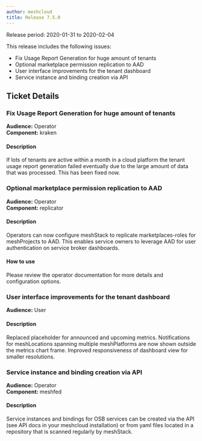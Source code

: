 ```yaml
---
author: meshcloud
title: Release 7.5.0
---
```


Release period: 2020-01-31 to 2020-02-04

This release includes the following issues:
* Fix Usage Report Generation for huge amount of tenants
* Optional marketplace permission replication to AAD
* User interface improvements for the tenant dashboard
* Service instance and binding creation via API
<!--truncate-->

## Ticket Details
### Fix Usage Report Generation for huge amount of tenants
**Audience:** Operator<br>**Component:** kraken


#### Description
If lots of tenants are active within a month in a cloud platform the tenant usage report generation failed
eventually due to the large amount of data that was processed. This has been fixed now.

### Optional marketplace permission replication to AAD
**Audience:** Operator<br>**Component:** replicator


#### Description
Operators can now configure meshStack to replicate marketplaces-roles for meshProjects to AAD.
This enables service owners to leverage AAD for user authentication on service broker dashboards.

#### How to use
Please review the operator documentation for more details and configuration options.

### User interface improvements for the tenant dashboard
**Audience:** User<br>

#### Description
Replaced placeholder for announced and upcoming metrics.
Notifications for meshLocations spanning multiple meshPlatforms are now shown outside the metrics chart frame.
Improved responsiveness of dashboard view for smaller resolutions.

### Service instance and binding creation via API
**Audience:** Operator<br>**Component:** meshfed


#### Description
Service instances and bindings for OSB services can be created via the API (see API docs in your meshcloud installation)
or from yaml files located in a repository that is scanned regularly by meshStack.

